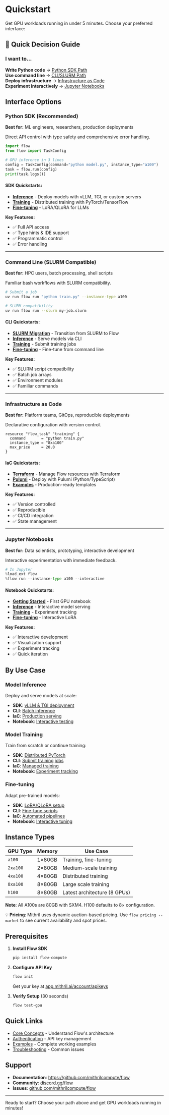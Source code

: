 # Quickstart

Get GPU workloads running in under 5 minutes. Choose your preferred interface:

## 🚀 Quick Decision Guide

### I want to...

**Write Python code** → [Python SDK Path](#python-sdk-recommended)  
**Use command line** → [CLI/SLURM Path](#command-line-slurm-compatible)  
**Deploy infrastructure** → [Infrastructure as Code](#infrastructure-as-code)  
**Experiment interactively** → [Jupyter Notebooks](#jupyter-notebooks)

## Interface Options

### Python SDK (Recommended)
**Best for:** ML engineers, researchers, production deployments

Direct API control with type safety and comprehensive error handling.

```python
import flow
from flow import TaskConfig

# GPU inference in 3 lines
config = TaskConfig(command="python model.py", instance_type="a100")
task = flow.run(config)
print(task.logs())
```

#### SDK Quickstarts:
- [**Inference**](sdk/inference.md) - Deploy models with vLLM, TGI, or custom servers
- [**Training**](sdk/training.md) - Distributed training with PyTorch/TensorFlow
- [**Fine-tuning**](sdk/fine-tuning.md) - LoRA/QLoRA for LLMs

**Key Features:**
- ✅ Full API access
- ✅ Type hints & IDE support
- ✅ Programmatic control
- ✅ Error handling

---

### Command Line (SLURM Compatible)
**Best for:** HPC users, batch processing, shell scripts

Familiar bash workflows with SLURM compatibility.

```bash
# Submit a job
uv run flow run "python train.py" --instance-type a100

# SLURM compatibility
uv run flow run --slurm my-job.slurm
```

#### CLI Quickstarts:
- [**SLURM Migration**](cli/slurm-migration.md) - Transition from SLURM to Flow
- [**Inference**](cli/inference.md) - Serve models via CLI
- [**Training**](cli/training.md) - Submit training jobs
- [**Fine-tuning**](cli/fine-tuning.md) - Fine-tune from command line

**Key Features:**
- ✅ SLURM script compatibility
- ✅ Batch job arrays
- ✅ Environment modules
- ✅ Familiar commands

---

### Infrastructure as Code
**Best for:** Platform teams, GitOps, reproducible deployments

Declarative configuration with version control.

```hcl
resource "flow_task" "training" {
  command       = "python train.py"
  instance_type = "8xa100"
  max_price     = 20.0
}
```

#### IaC Quickstarts:
- [**Terraform**](iac/terraform.md) - Manage Flow resources with Terraform
- [**Pulumi**](iac/pulumi.md) - Deploy with Pulumi (Python/TypeScript)
- [**Examples**](iac/examples/) - Production-ready templates

**Key Features:**
- ✅ Version controlled
- ✅ Reproducible
- ✅ CI/CD integration
- ✅ State management

---

### Jupyter Notebooks
**Best for:** Data scientists, prototyping, interactive development

Interactive experimentation with immediate feedback.

```python
# In Jupyter
%load_ext flow
%flow run --instance-type a100 --interactive
```

#### Notebook Quickstarts:
- [**Getting Started**](notebook/getting-started.ipynb) - First GPU notebook
- [**Inference**](notebook/inference.ipynb) - Interactive model serving
- [**Training**](notebook/training.ipynb) - Experiment tracking
- [**Fine-tuning**](notebook/fine-tuning.ipynb) - Interactive LoRA

**Key Features:**
- ✅ Interactive development
- ✅ Visualization support
- ✅ Experiment tracking
- ✅ Quick iteration

## By Use Case

### Model Inference
Deploy and serve models at scale:
- **SDK**: [vLLM & TGI deployment](sdk/inference.md)
- **CLI**: [Batch inference](cli/inference.md)
- **IaC**: [Production serving](iac/terraform.md#inference)
- **Notebook**: [Interactive testing](notebook/inference.ipynb)

### Model Training
Train from scratch or continue training:
- **SDK**: [Distributed PyTorch](sdk/training.md)
- **CLI**: [Submit training jobs](cli/training.md)
- **IaC**: [Managed training](iac/terraform.md#training)
- **Notebook**: [Experiment tracking](notebook/training.ipynb)

### Fine-tuning
Adapt pre-trained models:
- **SDK**: [LoRA/QLoRA setup](sdk/fine-tuning.md)
- **CLI**: [Fine-tune scripts](cli/fine-tuning.md)
- **IaC**: [Automated pipelines](iac/terraform.md#fine-tuning)
- **Notebook**: [Interactive tuning](notebook/fine-tuning.ipynb)

## Instance Types

| GPU Type | Memory | Use Case |
|----------|--------|----------|
| `a100` | 1×80GB | Training, fine-tuning |
| `2xa100` | 2×80GB | Medium-scale training |
| `4xa100` | 4×80GB | Distributed training |
| `8xa100` | 8×80GB | Large scale training |
| `h100` | 8×80GB | Latest architecture (8 GPUs) |

**Note**: All A100s are 80GB with SXM4. H100 defaults to 8× configuration.

💡 **Pricing**: Mithril uses dynamic auction-based pricing. Use `flow pricing --market` to see current availability and spot prices.

## Prerequisites

1. **Install Flow SDK**
   ```bash
   pip install flow-compute
   ```

2. **Configure API Key**
   ```bash
   flow init
   ```
   Get your key at [app.mithril.ai/account/apikeys](https://app.mithril.ai/account/apikeys)

3. **Verify Setup** (30 seconds)
   ```bash
   flow test-gpu
   ```

## Quick Links

- [Core Concepts](../getting-started/core-concepts.md) - Understand Flow's architecture
- [Authentication](../getting-started/authentication.md) - API key management
- [Examples](../../examples/) - Complete working examples
- [Troubleshooting](../troubleshooting/) - Common issues

## Support

- **Documentation**: https://github.com/mithrilcompute/flow
- **Community**: [discord.gg/flow](https://discord.gg/flow)
- **Issues**: [github.com/mithrilcompute/flow](https://github.com/mithrilcompute/flow)

---

Ready to start? Choose your path above and get GPU workloads running in minutes!